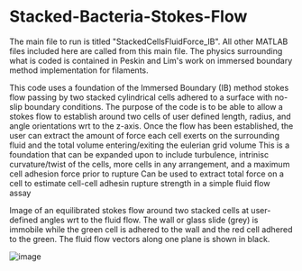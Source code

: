 # Stacked-Bacteria-Stokes-Flow
The main file to run is titled "StackedCellsFluidForce_IB".
All other MATLAB files included here are called from this main file. 
The physics surrounding what is coded is contained in Peskin and Lim's work on immersed boundary method implementation for filaments. 

This code uses a foundation of the Immersed Boundary (IB) method stokes flow passing by two stacked cylindrical cells adhered to a surface with no-slip boundary conditions. 
The purpose of the code is to be able to allow a stokes flow to establish around two cells of user defined length, radius, and angle orientations wrt to the z-axis. 
Once the flow has been established, the user can extract the amount of force each cell exerts on the surrounding fluid and the total volume entering/exiting the eulerian grid volume
This is a foundation that can be expanded upon to include turbulence, intrinisc curvature/twist of the cells, more cells in any arrangement, and a maximum cell adhesion force prior to rupture
Can be used to extract total force on a cell to estimate cell-cell adhesin rupture strength in a simple fluid flow assay

Image of an equilibrated stokes flow around two stacked cells at user-defined angles wrt to the fluid flow. 
The wall or glass slide (grey) is immobile while the green cell is adhered to the wall and the red cell adhered to the green. 
The fluid flow vectors along one plane is shown in black.

![image](https://github.com/Fyzzx/Stacked-Bacteria-Stokes-Flow/assets/103218124/e24e1a68-d812-4814-8feb-d196d04adb96)
